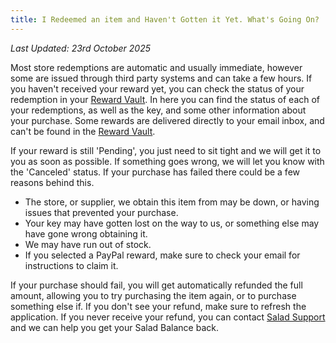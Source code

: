 ```yaml
---
title: I Redeemed an item and Haven't Gotten it Yet. What's Going On?
---
```


_Last Updated: 23rd October 2025_

Most store redemptions are automatic and usually immediate, however some are issued through third party systems and can
take a few hours. If you haven't received your reward yet, you can check the status of your redemption in your
[Reward Vault](/docs/guides/using-salad/where-to-find-your-reward-redemption-code). In here you can find the status of
each of your redemptions, as well as the key, and some other information about your purchase. Some rewards are delivered
directly to your email inbox, and can't be found in the
[Reward Vault](/docs/guides/using-salad/where-to-find-your-reward-redemption-code).

If your reward is still 'Pending', you just need to sit tight and we will get it to you as soon as possible. If
something goes wrong, we will let you know with the 'Canceled' status. If your purchase has failed there could be a few
reasons behind this.

- The store, or supplier, we obtain this item from may be down, or having issues that prevented your purchase.
- Your key may have gotten lost on the way to us, or something else may have gone wrong obtaining it.
- We may have run out of stock.
- If you selected a PayPal reward, make sure to check your email for instructions to claim it.

If your purchase should fail, you will get automatically refunded the full amount, allowing you to try purchasing the
item again, or to purchase something else if. If you don't see your refund, make sure to refresh the application. If you
never receive your refund, you can contact [Salad Support](/contact) and we can help you get your Salad Balance back.
